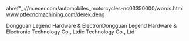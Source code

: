 ahref"_://m.ecer.com/automobiles_motorcycles-nc03350000/words.html
www.ptfecncmachining.com/derek.deng
<!---
jhotmail/jhotmail is a ✨ special ✨ repository because its `README.md` (this file) appears on your GitHub profile.
You can click the Preview link to take a look at your changes.
--->
Dongguan Legend Hardware & ElectronDongguan Legend Hardware & Electronic Technology Co., Ltdic Technology Co., Ltd
